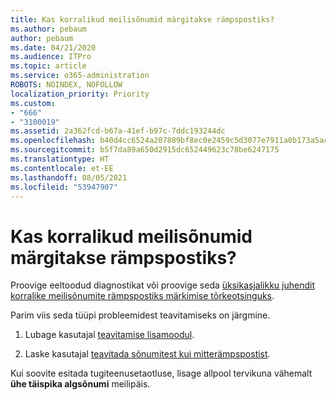 ```yaml
---
title: Kas korralikud meilisõnumid märgitakse rämpspostiks?
ms.author: pebaum
author: pebaum
ms.date: 04/21/2020
ms.audience: ITPro
ms.topic: article
ms.service: o365-administration
ROBOTS: NOINDEX, NOFOLLOW
localization_priority: Priority
ms.custom:
- "666"
- "3100019"
ms.assetid: 2a362fcd-b67a-41ef-b97c-7ddc193244dc
ms.openlocfilehash: b40d4cc6524a207889bf8ec0e2459c5d3077e7911a0b173a5ac87bb330d5d2cb
ms.sourcegitcommit: b5f7da89a650d2915dc652449623c78be6247175
ms.translationtype: HT
ms.contentlocale: et-EE
ms.lasthandoff: 08/05/2021
ms.locfileid: "53947907"
---
```

# <a name="do-you-have-legitimate-messages-being-marked-as-spam"></a>Kas korralikud meilisõnumid märgitakse rämpspostiks?

Proovige eeltoodud diagnostikat või proovige seda [üksikasjalikku juhendit korralike meilisõnumite rämpspostiks märkimise tõrkeotsinguks](https://docs.microsoft.com/microsoft-365/security/office-365-security/anti-spam-protection).
  
Parim viis seda tüüpi probleemidest teavitamiseks on järgmine.

1. Lubage kasutajal [teavitamise lisamoodul](https://docs.microsoft.com/microsoft-365/security/office-365-security/enable-the-report-message-add-in).

2. Laske kasutajal [teavitada sõnumitest kui mitterämpspostist](https://support.office.com/article/use-the-report-message-add-in-b5caa9f1-cdf3-4443-af8c-ff724ea719d2).

Kui soovite esitada tugiteenusetaotluse, lisage allpool tervikuna vähemalt **ühe täispika algsõnumi** meilipäis.
  